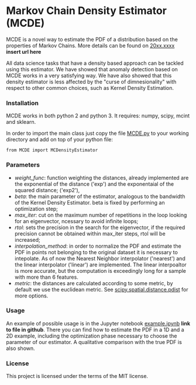 # Markov Chain Density Estimator (MCDE)

MCDE is a novel way to estimate the PDF of a distribution based on the properties of Markov Chains. More details can be found on [20xx.xxxx](https://google.com/)  **insert url here**

All data science tasks that have a density based approach can be tackled using this estimator. We have showed that anomaly detection based on MCDE works in a very satisfying way. We have also showed that this density estimator is less affected by the "curse of dimnesionality" with respect to other common choices, such as Kernel Density Estimation.

### Installation

MCDE works in both python 2 and python 3. It requires: numpy, scipy, mcint and sklearn.

In order to import the main class just copy the file [MCDE.py](./MCDE.py) to your working directory and add on top of your python file:

```
from MCDE import MCDensityEstimator
```

### Parameters

 + *weight_func*: function weighting the distances, already implemented are the exponential of the distance ('exp') and the exponentaial of the squared distance; ('exp2'),
 +  *beta*: the main parameter of the estimator, analogous to the bandwidth of the Kernel Density Estimator. beta is fixed by performing an optimization step;
 +  *max_iter*: cut on the maximum number of repetitions in the loop looking for an eigenvector, ncessary to avoid infinite loops;
 +  *rtol*: sets the precision in the search for the eigenvector, if the required precision cannot be obtained within max_iter steps, rtol will be increased;
 +  *interpolation_method*: in order to normalize the PDF and estimate the PDF in points not belonging to the original dataset it is necessary to intepolate. As of now the Nearest Neighbor interpolator ('nearest') and the linear interpolator ('linear') are implemented. The linear interpoaltor is more accurate, but the computation is exceedingly long for a sample with more than 6 features.
 +  *metric*: the distances are calculated according to some metric, by default we use the euclidean metric. See [scipy.spatial.distance.pdist](https://docs.scipy.org/doc/scipy/reference/generated/scipy.spatial.distance.pdist.html) for more options.


### Usage

An example of possible usage is in the Jupyter notebook [example.ipynb](./example.ipynb) **link to file in github**. 
There you can find how to estimate the PDF in a 1D and a 2D example, including the optimization phase necessary to choose the parameter of our estimator. A qualitative comparison with the true PDF is also shown.

### License

This project is licensed under the terms of the MIT license.
